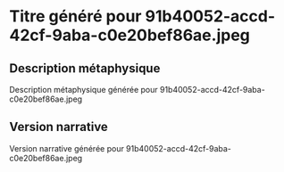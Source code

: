 # Titre généré pour 91b40052-accd-42cf-9aba-c0e20bef86ae.jpeg

## Description métaphysique
Description métaphysique générée pour 91b40052-accd-42cf-9aba-c0e20bef86ae.jpeg

## Version narrative
Version narrative générée pour 91b40052-accd-42cf-9aba-c0e20bef86ae.jpeg
